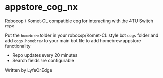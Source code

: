 # appstore_cog_nx
Robocop / Komet-CL compatible cog for interacting with the 4TU Switch repo

Put the `homebrew` folder in your robocop/Komet-CL style bot `cogs` folder and add `cogs.homebrew` to your main bot file to add homebrew appstore functionality

- Repo updates every 20 minutes
- Search fields are configurable

Written by LyfeOnEdge
